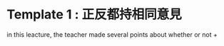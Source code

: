 
# Template 1 : 正反都持相同意見

in this leacture, the teacher made several points about whether or not + <sentence eg. the proffessors should attend TV shows>




